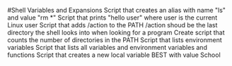 #Shell Variables and Expansions
Script that creates an alias with name "ls" and value "rm *"
Script that prints "hello user" where user is the current Linux user
Script that adds /action to the PATH /action shoud be the last directory the shell looks into when looking for a program
Create script that counts the number of directories in the PATH
Script that lists environment variables
Script that lists all variables and environment variables and functions
Script that creates a new local variable BEST with value School
